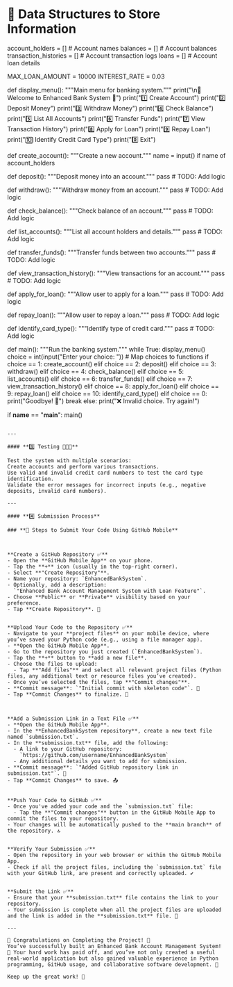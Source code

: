 
# 🏦 Data Structures to Store Information
account_holders = []  # Account names
balances = []         # Account balances
transaction_histories = []  # Account transaction logs
loans = []            # Account loan details

MAX_LOAN_AMOUNT = 10000
INTEREST_RATE = 0.03

def display_menu():
    """Main menu for banking system."""
    print("\n🌟 Welcome to Enhanced Bank System 🌟")
    print("1️⃣ Create Account")
    print("2️⃣ Deposit Money")
    print("3️⃣ Withdraw Money")
    print("4️⃣ Check Balance")
    print("5️⃣ List All Accounts")
    print("6️⃣ Transfer Funds")
    print("7️⃣ View Transaction History")
    print("8️⃣ Apply for Loan")
    print("9️⃣ Repay Loan")
    print("🔟 Identify Credit Card Type")
    print("0️⃣ Exit")

def create_account():
    """Create a new account."""
    name = input()
    if name of account_holders
    
        

def deposit():
    """Deposit money into an account."""
    pass  # TODO: Add logic

def withdraw():
    """Withdraw money from an account."""
    pass  # TODO: Add logic

def check_balance():
    """Check balance of an account."""
    pass  # TODO: Add logic

def list_accounts():
    """List all account holders and details."""
    pass  # TODO: Add logic

def transfer_funds():
    """Transfer funds between two accounts."""
    pass  # TODO: Add logic

def view_transaction_history():
    """View transactions for an account."""
    pass  # TODO: Add logic

def apply_for_loan():
    """Allow user to apply for a loan."""
    pass  # TODO: Add logic

def repay_loan():
    """Allow user to repay a loan."""
    pass  # TODO: Add logic

def identify_card_type():
    """Identify type of credit card."""
    pass  # TODO: Add logic

def main():
    """Run the banking system."""
    while True:
        display_menu()
        choice = int(input("Enter your choice: "))
        # Map choices to functions
        if choice == 1:
            create_account()
        elif choice == 2:
            deposit()
        elif choice == 3:
            withdraw()
        elif choice == 4:
            check_balance()
        elif choice == 5:
            list_accounts()
        elif choice == 6:
            transfer_funds()
        elif choice == 7:
            view_transaction_history()
        elif choice == 8:
            apply_for_loan()
        elif choice == 9:
            repay_loan()
        elif choice == 10:
            identify_card_type()
        elif choice == 0:
            print("Goodbye! 👋")
            break
        else:
            print("❌ Invalid choice. Try again!")

if __name__ == "__main__":
    main()
```

---

#### **3️⃣ Testing 🧪🧪🧪**

Test the system with multiple scenarios:
Create accounts and perform various transactions.
Use valid and invalid credit card numbers to test the card type identification.
Validate the error messages for incorrect inputs (e.g., negative deposits, invalid card numbers).

---

#### **4️⃣ Submission Process**

### **📱 Steps to Submit Your Code Using GitHub Mobile**



**Create a GitHub Repository ✅**  
- Open the **GitHub Mobile App** on your phone.  
- Tap the **+** icon (usually in the top-right corner).  
- Select **"Create Repository"**.  
- Name your repository: `EnhancedBankSystem`.  
- Optionally, add a description:  
  `"Enhanced Bank Account Management System with Loan Feature"`.  
- Choose **Public** or **Private** visibility based on your preference.  
- Tap **Create Repository**. 🎉


**Upload Your Code to the Repository ✅**  
- Navigate to your **project files** on your mobile device, where you’ve saved your Python code (e.g., using a file manager app).  
- **Open the GitHub Mobile App**.  
- Go to the repository you just created (`EnhancedBankSystem`).  
- Tap the **+** button to **add a new file**.  
- Choose the files to upload:  
  - Tap **"Add files"** and select all relevant project files (Python files, any additional text or resource files you’ve created).  
- Once you’ve selected the files, tap **"Commit changes"**.  
- **Commit message**: `"Initial commit with skeleton code"`. 📝  
- Tap **Commit Changes** to finalize. 🔄



**Add a Submission Link in a Text File ✅**  
- **Open the GitHub Mobile App**.  
- In the **EnhancedBankSystem repository**, create a new text file named `submission.txt`.  
- In the **submission.txt** file, add the following:  
  - A link to your GitHub repository:  
    `https://github.com/username/EnhancedBankSystem`  
  - Any additional details you want to add for submission.  
- **Commit message**: `"Added GitHub repository link in submission.txt"`. 📝  
- Tap **Commit Changes** to save. 📤


**Push Your Code to GitHub ✅**  
- Once you've added your code and the `submission.txt` file:  
  - Tap the **"Commit changes"** button in the GitHub Mobile App to commit the files to your repository.  
- Your changes will be automatically pushed to the **main branch** of the repository. 🔝


**Verify Your Submission ✅**  
- Open the repository in your web browser or within the GitHub Mobile App.  
- Check if all the project files, including the `submission.txt` file with your GitHub link, are present and correctly uploaded. ✔️


**Submit the Link ✅**  
- Ensure that your **submission.txt** file contains the link to your repository.  
- Your submission is complete when all the project files are uploaded and the link is added in the **submission.txt** file. 🎉

--- 

🎉 Congratulations on Completing the Project! 🎉
You’ve successfully built an Enhanced Bank Account Management System! 🎉 Your hard work has paid off, and you’ve not only created a useful real-world application but also gained valuable experience in Python programming, GitHub usage, and collaborative software development. 🚀

Keep up the great work! 💪
